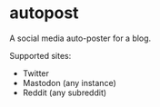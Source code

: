 autopost
========

A social media auto-poster for a blog.

Supported sites:

* Twitter
* Mastodon (any instance)
* Reddit (any subreddit)
